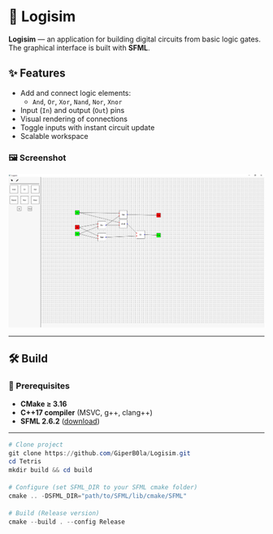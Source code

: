 # 🔌 Logisim

**Logisim** — an application for building digital circuits from basic logic gates.  
The graphical interface is built with **SFML**.

## ✨ Features
- Add and connect logic elements:
  - `And`, `Or`, `Xor`, `Nand`, `Nor`, `Xnor`
- Input (`In`) and output (`Out`) pins
- Visual rendering of connections
- Toggle inputs with instant circuit update
- Scalable workspace

### 🖼️ Screenshot
<picture>
  <source media="(prefers-color-scheme: dark)" srcset="https://github.com/GiperB0la/Logisim/blob/main/Screen.jpg">
  <img alt="Screen" src="https://github.com/GiperB0la/Logisim/blob/main/Screen.jpg">
</picture>

---

## 🛠️ Build

### 🔹 Prerequisites
- **CMake ≥ 3.16**  
- **C++17 compiler** (MSVC, g++, clang++)  
- **SFML 2.6.2** ([download](https://www.sfml-dev.org/download/sfml/2.6.2/))

---

```powershell
# Clone project
git clone https://github.com/GiperB0la/Logisim.git
cd Tetris
mkdir build && cd build

# Configure (set SFML_DIR to your SFML cmake folder)
cmake .. -DSFML_DIR="path/to/SFML/lib/cmake/SFML"

# Build (Release version)
cmake --build . --config Release
